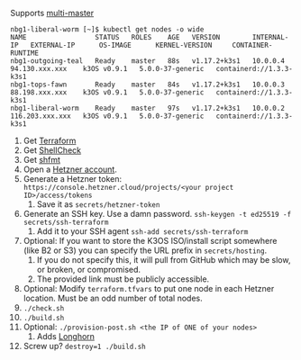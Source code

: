 Supports [multi-master](https://rancher.com/docs/k3s/latest/en/installation/ha-embedded/)
```
nbg1-liberal-worm [~]$ kubectl get nodes -o wide
NAME                 STATUS   ROLES    AGE   VERSION        INTERNAL-IP   EXTERNAL-IP      OS-IMAGE      KERNEL-VERSION     CONTAINER-RUNTIME
nbg1-outgoing-teal   Ready    master   88s   v1.17.2+k3s1   10.0.0.4      94.130.xxx.xxx    k3OS v0.9.1   5.0.0-37-generic   containerd://1.3.3-k3s1
nbg1-tops-fawn       Ready    master   84s   v1.17.2+k3s1   10.0.0.3      88.198.xxx.xxx    k3OS v0.9.1   5.0.0-37-generic   containerd://1.3.3-k3s1
nbg1-liberal-worm    Ready    master   97s   v1.17.2+k3s1   10.0.0.2      116.203.xxx.xxx   k3OS v0.9.1   5.0.0-37-generic   containerd://1.3.3-k3s1
```

1. Get [Terraform](https://www.terraform.io/downloads.html)
1. Get [ShellCheck](https://www.shellcheck.net/)
1. Get [shfmt](https://github.com/mvdan/sh)
1. Open a [Hetzner account](https://www.hetzner.com/).
1. Generate a Hetzner token: `https://console.hetzner.cloud/projects/<your project ID>/access/tokens`
	1. Save it as `secrets/hetzner-token`
1. Generate an SSH key. Use a damn password. `ssh-keygen -t ed25519 -f secrets/ssh-terraform`
	1. Add it to your SSH agent `ssh-add secrets/ssh-terraform`
1. Optional: If you want to store the K3OS ISO/install script somewhere (like B2 or S3) you can specify the URL prefix in `secrets/hosting`.
	1. If you do not specify this, it will pull from GitHub which may be slow, or broken, or compromised.
	1. The provided link must be publicly accessible.
1. Optional: Modify `terraform.tfvars` to put one node in each Hetzner location. Must be an odd number of total nodes.
1. `./check.sh`
1. `./build.sh`
1. Optional: `./provision-post.sh <the IP of ONE of your nodes>`
	1. Adds [Longhorn](https://github.com/longhorn/longhorn/releases)
1. Screw up? `destroy=1 ./build.sh`
